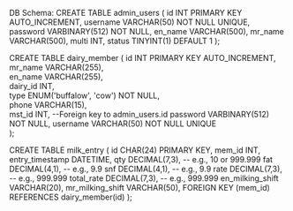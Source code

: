 DB Schema:
CREATE TABLE admin_users (
    id INT PRIMARY KEY AUTO_INCREMENT,
    username VARCHAR(50) NOT NULL UNIQUE,
    password VARBINARY(512) NOT NULL,
    en_name VARCHAR(500),
    mr_name VARCHAR(500),
    multi INT,
    status TINYINT(1) DEFAULT 1
);

CREATE TABLE dairy_member (
    id INT PRIMARY KEY AUTO_INCREMENT,              
    mr_name VARCHAR(255),                          
    en_name VARCHAR(255),                           
    dairy_id INT,                                          
    type ENUM('buffalow', 'cow') NOT NULL,         
    phone VARCHAR(15),                              
    mst_id INT,  --Foreign key to admin_users.id
    password VARBINARY(512) NOT NULL,
    username VARCHAR(50) NOT NULL UNIQUE                                  
);

CREATE TABLE milk_entry (
    id CHAR(24) PRIMARY KEY,
    mem_id INT,
    entry_timestamp DATETIME,
    qty DECIMAL(7,3),              -- e.g., 10 or 999.999
    fat DECIMAL(4,1),              -- e.g., 9.9
    snf DECIMAL(4,1),              -- e.g., 9.9
    rate DECIMAL(7,3),             -- e.g., 999.999
    total_rate DECIMAL(7,3),       -- e.g., 999.999
    en_milking_shift VARCHAR(20),
    mr_milking_shift VARCHAR(50),
    FOREIGN KEY (mem_id) REFERENCES dairy_member(id)
);